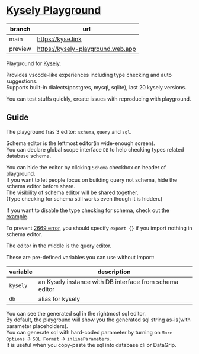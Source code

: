 # [Kysely Playground](https://kyse.link/)

| branch  | url                               |
|---------|-----------------------------------|
| main    | https://kyse.link                 |
| preview | https://kysely-playground.web.app |

Playground for [Kysely](https://github.com/kysely-org/kysely).

Provides vscode-like experiences including type checking and auto suggestions.  
Supports built-in dialects(postgres, mysql, sqlite), last 20 kysely versions.

You can test stuffs quickly, create issues with reproducing with playground.

## Guide

The playground has 3 editor: `schema`, `query` and `sql`.

Schema editor is the leftmost editor(in wide-enough screen).  
You can declare global scope interface `DB` to help checking types related database schema. 

You can hide the editor by clicking `Schema` checkbox on header of playground.  
If you want to let people focus on building query not schema, hide the schema editor before share.  
The visibility of schema editor will be shared together.  
(Type checking for schema still works even though it is hidden.)

If you want to disable the type checking for schema,
check out
[the example](https://kyse.link/?p=b&i=haFkqHBvc3RncmVzoXamMC4yNC4yoXPZSmRlY2xhcmUgZ2xvYmFsIHsKICBpbnRlcmZhY2UgREIgewogICAgW2tleTogc3RyaW5nXTogYW55CiAgfQp9CgpleHBvcnQge30KoXHZK2t5c2VseQogIC5zZWxlY3RGcm9tKCJhc2RmIikKICAuc2VsZWN0QWxsKCmhY8M=).

To
prevent [2669 error](https://stackoverflow.com/questions/57132428/augmentations-for-the-global-scope-can-only-be-directly-nested-in-external-modul),
you should specify `export {}` if you import nothing in schema editor.

The editor in the middle is the query editor.

These are pre-defined variables you can use without import:

| variable | description                                             |
|----------|---------------------------------------------------------|
| `kysely` | an Kysely instance with DB interface from schema editor |
| `db`     | alias for kysely                                        |

You can see the generated sql in the rightmost sql editor.  
By default, the playground will show you the generated sql string as-is(with parameter placeholders).  
You can generate sql with hard-coded parameter by turning on `More Options` -> `SQL Format` -> `inlineParameters`.  
It is useful when you copy-paste the sql into database cli or DataGrip.  
